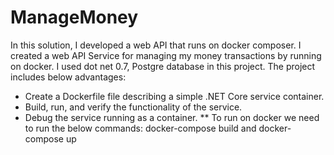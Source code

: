 # ManageMoney
In this solution, I developed a web API that runs on docker composer.
I created a web API Service for managing my money transactions by running on docker. 
I used dot net 0.7, Postgre database in this project. 
The project includes below advantages: 
- Create a Dockerfile file describing a simple .NET Core service container. 
- Build, run, and verify the functionality of the service. 
- Debug the service running as a container. 
** To run on docker we need to run the below commands: docker-compose build and docker-compose up
